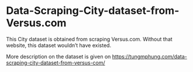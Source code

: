 # Data-Scraping-City-dataset-from-Versus.com

This City dataset is obtained from scraping Versus.com. Without that website, this dataset wouldn’t have existed.

More description on the dataset is given on https://tungmphung.com/data-scraping-city-dataset-from-versus-com/
